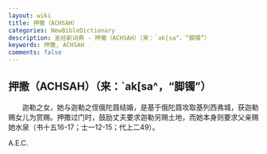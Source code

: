 ```yaml
---
layout: wiki
title: 押撒（ACHSAH）
categories: NewBibleDictionary
description: 圣经新词典 - 押撒（ACHSAH）（来：`ak[sa^，“脚镯”）
keywords: 押撒, ACHSAH
comments: false
---
```


## 押撒（ACHSAH）（来：`ak[sa^，“脚镯”）

　　迦勒之女，她与迦勒之侄俄陀聂结婚，是基于俄陀聂攻取基列西弗城，获迦勒赐女儿为赏赐。押撒过门时，鼓励丈夫要求迦勒另赐土地，而她本身则要求父亲赐她水泉（书十五16-17；士一12-15；代上二49）。

A.E.C.

